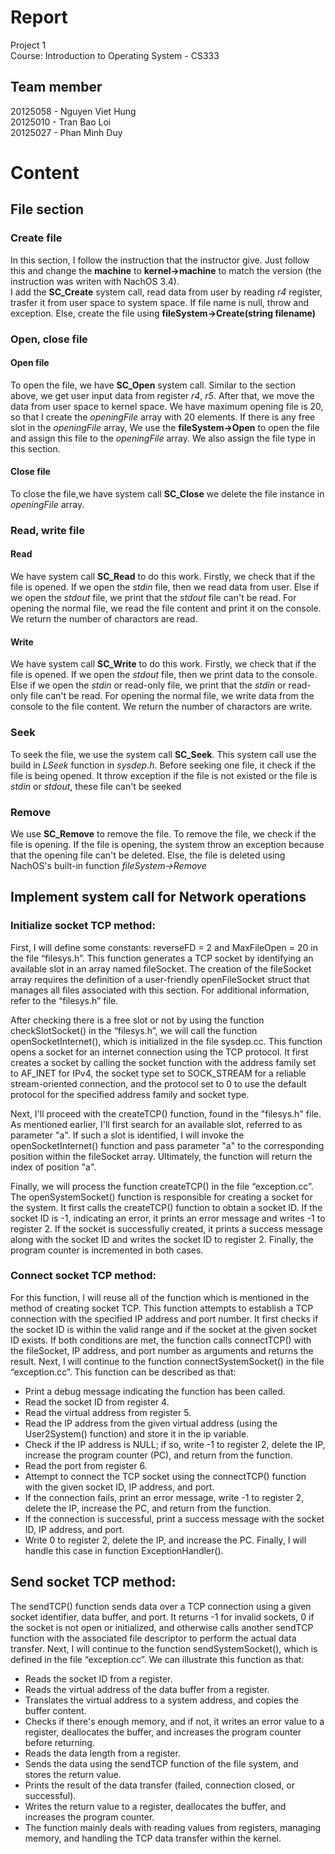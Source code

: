 # Report
Project 1  
Course: Introduction to Operating System - CS333  
## Team member  
20125058 - Nguyen Viet Hung  
20125010 - Tran Bao Loi  
20125027 - Phan Minh Duy
# Content
## File section  
### Create file  
In this section, I follow the instruction that the instructor give. Just follow this and change the **machine** to **kernel->machine** to match the version (the instruction was writen with NachOS 3.4).  
I add the **SC_Create** system call, read data from user by reading *r4* register, trasfer it from user space to system space. If file name is null, throw and exception. Else, create the file using **fileSystem->Create(string filename)**
### Open, close file
#### Open file
To open the file, we have **SC_Open** system call. Similar to the section above, we get  user input data from register *r4*, *r5*. After that, we move the data from user space to kernel space. We have maximum opening file is 20, so that I create the *openingFile* array with 20 elements. If there is any free slot in the *openingFile* array, We use the **fileSystem->Open** to open the file and assign this file to the *openingFile* array. We also assign the file type in this section.  
#### Close file  
To close the file,we have system call **SC_Close** we delete the file instance in *openingFile* array.  
### Read, write file
#### Read 
We have system call **SC_Read** to do this work. Firstly, we check that if the file is opened. If we open the *stdin* file, then we read data from user. Else if we open the *stdout* file, we print that the *stdout* file can't be read. For opening the normal file, we read the file content and print it on the console. We return the number of charactors are read.
#### Write  
We have system call **SC_Write** to do this work. Firstly, we check that if the file is opened. If we open the *stdout* file, then we print data to the console. Else if we open the *stdin* or read-only file, we print that the *stdin* or read-only file can't be read. For opening the normal file, we write data from the console to the file content. We return the number of charactors are write.
### Seek  
To seek the file, we use the system call **SC_Seek**. This system call use the build in *LSeek* function in *sysdep.h*. Before seeking one file, it check if the file is being opened. It throw exception if the file is not existed or the file is *stdin* or *stdout*, these file can't be seeked 
### Remove  
We use **SC_Remove** to remove the file. To remove the file, we check if the file is opening. If the file is opening, the system throw an exception because that the opening file can't be deleted. Else, the file is deleted using NachOS's built-in function *fileSystem->Remove*

## Implement system call for Network operations
### Initialize socket TCP method:
First, I will define some constants: reverseFD = 2 and MaxFileOpen = 20 in the file “filesys.h”. 
This function generates a TCP socket by identifying an available slot in an array named fileSocket. The creation of the fileSocket array requires the definition of a user-friendly openFileSocket struct that manages all files associated with this section. For additional information, refer to the “filesys.h” file.

After checking there is a free slot or not by using the function checkSlotSocket() in the “filesys.h”, we will call the function openSocketInternet(), which is initialized in the file sysdep.cc. This function opens a socket for an internet connection using the TCP protocol. It first creates a socket by calling the socket function with the address family set to AF_INET for IPv4, the socket type set to SOCK_STREAM for a reliable stream-oriented connection, and the protocol set to 0 to use the default protocol for the specified address family and socket type.

Next, I'll proceed with the createTCP() function, found in the "filesys.h" file. As mentioned earlier, I'll first search for an available slot, referred to as parameter "a". If such a slot is identified, I will invoke the openSocketInternet() function and pass parameter "a" to the corresponding position within the fileSocket array. Ultimately, the function will return the index of position "a".

Finally, we will process the function createTCP() in the file “exception.cc”.  The openSystemSocket() function is responsible for creating a socket for the system. It first calls the createTCP() function to obtain a socket ID. If the socket ID is -1, indicating an error, it prints an error message and writes -1 to register 2. If the socket is successfully created, it prints a success message along with the socket ID and writes the socket ID to register 2. Finally, the program counter is incremented in both cases.

### Connect socket TCP method:
For this function, I will reuse all of the function which is mentioned in the method of creating socket TCP. This function attempts to establish a TCP connection with the specified IP address and port number. It first checks if the socket ID is within the valid range and if the socket at the given socket ID exists. If both conditions are met, the function calls connectTCP() with the fileSocket, IP address, and port number as arguments and returns the result.
Next, I will continue to the function connectSystemSocket() in the file “exception.cc”. This function can be described as that: 
-	Print a debug message indicating the function has been called.
-	Read the socket ID from register 4.
-	Read the virtual address from register 5.
-	Read the IP address from the given virtual address (using the User2System() function) and store it in the ip variable.
-	Check if the IP address is NULL; if so, write -1 to register 2, delete the IP, increase the program counter (PC), and return from the function.
-	Read the port from register 6.
-	Attempt to connect the TCP socket using the connectTCP() function with the given socket ID, IP address, and port.
-	If the connection fails, print an error message, write -1 to register 2, delete the IP, increase the PC, and return from the function.
-	If the connection is successful, print a success message with the socket ID, IP address, and port.
-	Write 0 to register 2, delete the IP, and increase the PC.
Finally, I will handle this case in function ExceptionHandler().

## Send socket TCP method:
The sendTCP() function sends data over a TCP connection using a given socket identifier, data buffer, and port. It returns -1 for invalid sockets, 0 if the socket is not open or initialized, and otherwise calls another sendTCP function with the associated file descriptor to perform the actual data transfer.
Next, I will continue to the function sendSystemSocket(), which is defined in the file “exception.cc”. We can illustrate this function as that:
-	Reads the socket ID from a register.
-	Reads the virtual address of the data buffer from a register.
-	Translates the virtual address to a system address, and copies the buffer content.
-	Checks if there's enough memory, and if not, it writes an error value to a register, deallocates the buffer, and increases the program counter before returning.
-	Reads the data length from a register.
-	Sends the data using the sendTCP function of the file system, and stores the return value.
-	Prints the result of the data transfer (failed, connection closed, or successful).
-	Writes the return value to a register, deallocates the buffer, and increases the program counter.
-	The function mainly deals with reading values from registers, managing memory, and handling the TCP data transfer within the kernel.




